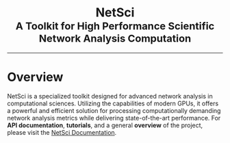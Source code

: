<center><h1>NetSci<br><small>A Toolkit for High Performance Scientific Network Analysis Computation</small></h1></center>

---

# Overview
NetSci is a specialized toolkit designed for advanced network analysis in computational sciences. Utilizing the
capabilities of modern GPUs, it offers a powerful and efficient solution for processing computationally demanding
network analysis metrics while delivering state-of-the-art performance.
For **API documentation**, **tutorials**, and a general **overview** of the project, please visit the [NetSci Documentation](https://netscianalysis.github.io).


